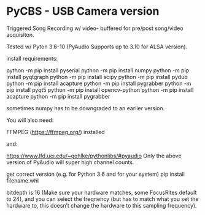 # PyCBS - USB Camera version

Triggered Song Recording w/ video- buffered for pre/post song/video acquisiton. 

Tested w/ Pyton 3.6-10 (PyAudio Supports up to 3.10 for ALSA version). 

install requirements:

python -m pip install pyserial 
python -m pip install numpy 
python -m pip install pyqtgraph
python -m pip install scipy
python -m pip install pydub
python -m pip install acapture
python -m pip install pygrabber
python -m pip install pyqt5
python -m pip install opencv-python
python -m pip install acapture
python -m pip install pygrabber

sometimes numpy has to be downgraded to an earlier version. 

You will also need:

FFMPEG (https://ffmpeg.org/) installed

and:

https://www.lfd.uci.edu/~gohlke/pythonlibs/#pyaudio
Only the above version of PyAudio will super high channel counts. 

get correct version (e.g. for Python 3.6 and for your system)
pip install filename.whl 

bitdepth is 16 (Make sure your hardware matches, some FocusRites default to 24), and
you can select the freqnency (but has to match what you set the hardware to, this doesn’t change the hardware to this sampling frequency). 
